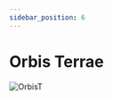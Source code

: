 ```yaml
---
sidebar_position: 6
---
```


# Orbis Terrae

![OrbisT](https://vwiki.valorserver.com/api/item/picture/orbis%20terrae)
